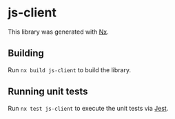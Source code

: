 # js-client

This library was generated with [Nx](https://nx.dev).

## Building

Run `nx build js-client` to build the library.

## Running unit tests

Run `nx test js-client` to execute the unit tests via [Jest](https://jestjs.io).

